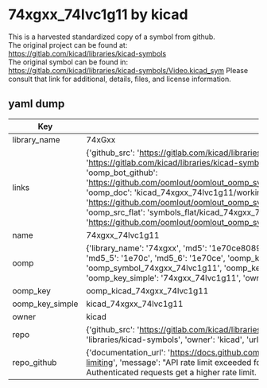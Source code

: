 # 74xgxx_74lvc1g11 by kicad  
This is a harvested standardized copy of a symbol from github.  
The original project can be found at:  
https://gitlab.com/kicad/libraries/kicad-symbols  
The original symbol can be found in:
https://gitlab.com/kicad/libraries/kicad-symbols/Video.kicad_sym
Please consult that link for additional, details, files, and license information.  
## yaml dump  
| Key | Value |  
| --- | --- |  
| library_name | 74xGxx |  
| links | {'github_src': 'https://gitlab.com/kicad/libraries/kicad-symbols/Video.kicad_sym', 'github_src_repo': 'https://gitlab.com/kicad/libraries/kicad-symbols', 'oomp_bot': 'kicad_74xgxx_74lvc1g11/working', 'oomp_bot_github': 'https://github.com/oomlout/oomlout_oomp_symbol_bot/tree/main/kicad_74xgxx_74lvc1g11/working', 'oomp_doc': 'kicad_74xgxx_74lvc1g11/working', 'oomp_doc_github': 'https://github.com/oomlout/oomlout_oomp_symbol_doc/tree/main/kicad_74xgxx_74lvc1g11/working', 'oomp_src_flat': 'symbols_flat/kicad_74xgxx_74lvc1g11/working', 'oomp_src_flat_github': 'https://github.com/oomlout/oomlout_oomp_symbol_src/tree/main/kicad_74xgxx_74lvc1g11/working'} |  
| name | 74xgxx_74lvc1g11 |  
| oomp | {'library_name': '74xgxx', 'md5': '1e70ce80898a8bd295bc6335ccf5b4ce', 'md5_10': '1e70ce8089', 'md5_5': '1e70c', 'md5_6': '1e70ce', 'oomp_key': 'oomp_74xgxx_74lvc1g11', 'oomp_key_extra': 'oomp_symbol_74xgxx_74lvc1g11', 'oomp_key_full': 'oomp_symbol_74xgxx_74lvc1g11_1e70ce', 'oomp_key_simple': '74xgxx_74lvc1g11', 'owner_name': 'kicad', 'symbol_name': '74xgxx_74lvc1g11'} |  
| oomp_key | oomp_kicad_74xgxx_74lvc1g11 |  
| oomp_key_simple | kicad_74xgxx_74lvc1g11 |  
| owner | kicad |  
| repo | {'github_src': 'https://gitlab.com/kicad/libraries/kicad-symbols/Video.kicad_sym', 'name': 'libraries/kicad-symbols', 'owner': 'kicad', 'url': 'https://gitlab.com/kicad/libraries/kicad-symbols'} |  
| repo_github | {'documentation_url': 'https://docs.github.com/rest/overview/resources-in-the-rest-api#rate-limiting', 'message': "API rate limit exceeded for 84.66.173.59. (But here's the good news: Authenticated requests get a higher rate limit. Check out the documentation for more details.)"} |  

